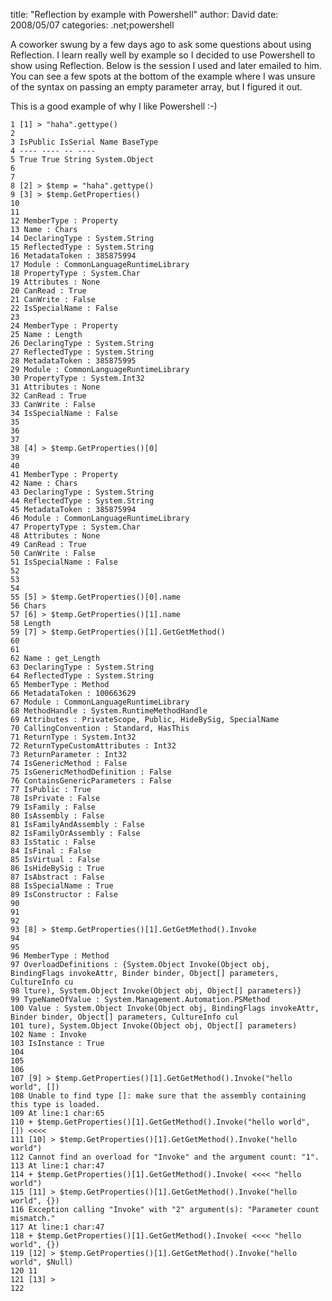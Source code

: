 
title: "Reflection by example with Powershell"
author: David
date: 2008/05/07
categories: .net;powershell

A coworker swung by a few days ago to ask some questions about using Reflection. I learn really well by example so I decided to use Powershell to show using Reflection. Below is the session I used and later emailed to him. You can see a few spots at the bottom of the example where I was unsure of the syntax on passing an empty parameter array, but I figured it out.

This is a good example of why I like Powershell :-) 

    1 [1] > "haha".gettype()
    2 
    3 IsPublic IsSerial Name BaseType
    4 ---- ---- -- ----
    5 True True String System.Object
    6 
    7 
    8 [2] > $temp = "haha".gettype()
    9 [3] > $temp.GetProperties()
    10 
    11 
    12 MemberType : Property
    13 Name : Chars
    14 DeclaringType : System.String
    15 ReflectedType : System.String
    16 MetadataToken : 385875994
    17 Module : CommonLanguageRuntimeLibrary
    18 PropertyType : System.Char
    19 Attributes : None
    20 CanRead : True
    21 CanWrite : False
    22 IsSpecialName : False
    23 
    24 MemberType : Property
    25 Name : Length
    26 DeclaringType : System.String
    27 ReflectedType : System.String
    28 MetadataToken : 385875995
    29 Module : CommonLanguageRuntimeLibrary
    30 PropertyType : System.Int32
    31 Attributes : None
    32 CanRead : True
    33 CanWrite : False
    34 IsSpecialName : False
    35 
    36 
    37 
    38 [4] > $temp.GetProperties()[0]
    39 
    40 
    41 MemberType : Property
    42 Name : Chars
    43 DeclaringType : System.String
    44 ReflectedType : System.String
    45 MetadataToken : 385875994
    46 Module : CommonLanguageRuntimeLibrary
    47 PropertyType : System.Char
    48 Attributes : None
    49 CanRead : True
    50 CanWrite : False
    51 IsSpecialName : False
    52 
    53 
    54 
    55 [5] > $temp.GetProperties()[0].name
    56 Chars
    57 [6] > $temp.GetProperties()[1].name
    58 Length
    59 [7] > $temp.GetProperties()[1].GetGetMethod()
    60 
    61 
    62 Name : get_Length
    63 DeclaringType : System.String
    64 ReflectedType : System.String
    65 MemberType : Method
    66 MetadataToken : 100663629
    67 Module : CommonLanguageRuntimeLibrary
    68 MethodHandle : System.RuntimeMethodHandle
    69 Attributes : PrivateScope, Public, HideBySig, SpecialName
    70 CallingConvention : Standard, HasThis
    71 ReturnType : System.Int32
    72 ReturnTypeCustomAttributes : Int32
    73 ReturnParameter : Int32
    74 IsGenericMethod : False
    75 IsGenericMethodDefinition : False
    76 ContainsGenericParameters : False
    77 IsPublic : True
    78 IsPrivate : False
    79 IsFamily : False
    80 IsAssembly : False
    81 IsFamilyAndAssembly : False
    82 IsFamilyOrAssembly : False
    83 IsStatic : False
    84 IsFinal : False
    85 IsVirtual : False
    86 IsHideBySig : True
    87 IsAbstract : False
    88 IsSpecialName : True
    89 IsConstructor : False
    90 
    91 
    92 
    93 [8] > $temp.GetProperties()[1].GetGetMethod().Invoke
    94 
    95 
    96 MemberType : Method
    97 OverloadDefinitions : {System.Object Invoke(Object obj, BindingFlags invokeAttr, Binder binder, Object[] parameters, CultureInfo cu
    98 lture), System.Object Invoke(Object obj, Object[] parameters)}
    99 TypeNameOfValue : System.Management.Automation.PSMethod
    100 Value : System.Object Invoke(Object obj, BindingFlags invokeAttr, Binder binder, Object[] parameters, CultureInfo cul
    101 ture), System.Object Invoke(Object obj, Object[] parameters)
    102 Name : Invoke
    103 IsInstance : True
    104 
    105 
    106 
    107 [9] > $temp.GetProperties()[1].GetGetMethod().Invoke("hello world", [])
    108 Unable to find type []: make sure that the assembly containing this type is loaded.
    109 At line:1 char:65
    110 + $temp.GetProperties()[1].GetGetMethod().Invoke("hello world", []) <<<<
    111 [10] > $temp.GetProperties()[1].GetGetMethod().Invoke("hello world")
    112 Cannot find an overload for "Invoke" and the argument count: "1".
    113 At line:1 char:47
    114 + $temp.GetProperties()[1].GetGetMethod().Invoke( <<<< "hello world")
    115 [11] > $temp.GetProperties()[1].GetGetMethod().Invoke("hello world", {})
    116 Exception calling "Invoke" with "2" argument(s): "Parameter count mismatch."
    117 At line:1 char:47
    118 + $temp.GetProperties()[1].GetGetMethod().Invoke( <<<< "hello world", {})
    119 [12] > $temp.GetProperties()[1].GetGetMethod().Invoke("hello world", $Null)
    120 11
    121 [13] >
    122

